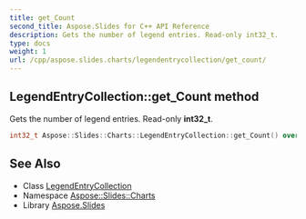 ```yaml
---
title: get_Count
second_title: Aspose.Slides for C++ API Reference
description: Gets the number of legend entries. Read-only int32_t.
type: docs
weight: 1
url: /cpp/aspose.slides.charts/legendentrycollection/get_count/
---
```

## LegendEntryCollection::get_Count method


Gets the number of legend entries. Read-only **int32_t**.

```cpp
int32_t Aspose::Slides::Charts::LegendEntryCollection::get_Count() override
```

## See Also

* Class [LegendEntryCollection](../)
* Namespace [Aspose::Slides::Charts](../../)
* Library [Aspose.Slides](../../../)
